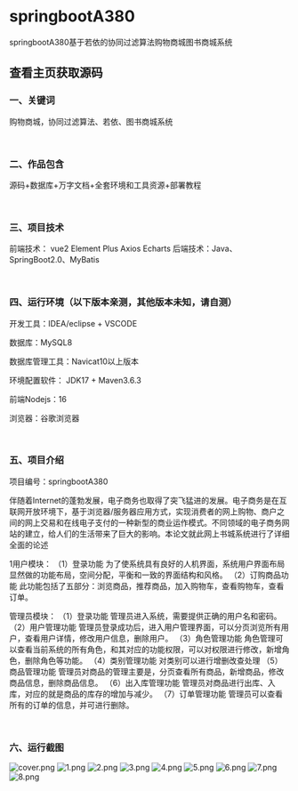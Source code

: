 # springbootA380
springbootA380基于若依的协同过滤算法购物商城图书商城系统
 
## 查看主页获取源码


### 一、关键词

购物商城，协同过滤算法、若依、图书商城系统

<br/>

### 二、作品包含

源码+数据库+万字文档+全套环境和工具资源+部署教程


<br/>

### 三、项目技术

前端技术： vue2 Element Plus Axios Echarts
后端技术：Java、SpringBoot2.0、MyBatis

  

<br/>

### 四、运行环境（以下版本亲测，其他版本未知，请自测）

开发工具：IDEA/eclipse  + VSCODE

数据库：MySQL8

数据库管理工具：Navicat10以上版本

环境配置软件： JDK17 + Maven3.6.3

前端Nodejs：16

浏览器：谷歌浏览器



<br/>

### 五、项目介绍

项目编号：springbootA380

伴随着Internet的蓬勃发展，电子商务也取得了突飞猛进的发展。电子商务是在互联网开放环境下，基于浏览器/服务器应用方式，实现消费者的网上购物、商户之间的网上交易和在线电子支付的一种新型的商业运作模式。不同领域的电子商务网站的建立，给人们的生活带来了巨大的影响。本论文就此网上书城系统进行了详细全面的论述



1用户模块：
（1）登录功能
为了使系统具有良好的人机界面，系统用户界面布局显然做的功能布局，空间分配，平衡和一致的界面结构和风格。
（2）订购商品功能
此功能包括了五部分：浏览商品，推荐商品，加入购物车，查看购物车，查看订单。

管理员模块：
（1）登录功能
管理员进入系统，需要提供正确的用户名和密码。 
（2）用户管理功能
管理员登录成功后，进入用户管理界面，可以分页浏览所有用户，查看用户详情，修改用户信息，删除用户。
（3）角色管理功能
角色管理可以查看当前系统的所有角色，和其对应的功能权限，可以对权限进行修改，新增角色，删除角色等功能。
（4）类别管理功能
对类别可以进行增删改查处理
（5）商品管理功能
管理员对商品的管理主要是，分页查看所有商品，新增商品，修改商品信息，删除商品信息。
（6）出入库管理功能
管理员对商品进行出库、入库，对应的就是商品的库存的增加与减少。
（7）订单管理功能
管理员可以查看所有的订单的信息，并可进行删除。


<br/>

### 六、运行截图

![cover.png](./cover.png)
![1.png](./1.png)
![2.png](./2.png)
![3.png](./3.png)
![4.png](./4.png)
![5.png](./5.png)
![6.png](./6.png)
![7.png](./7.png)
![8.png](./8.png)

